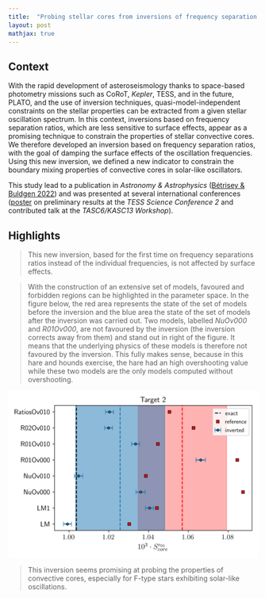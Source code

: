 ```yaml
---
title:  "Probing stellar cores from inversions of frequency separation ratios"
layout: post
mathjax: true
---
```


<!-- excerpt-end -->

## Context

With the rapid development of asteroseismology thanks to space-based photometry missions such as CoRoT, *Kepler*, TESS, and in the future, PLATO, and the use of inversion techniques, quasi-model-independent constraints on the stellar properties can be extracted from a given stellar oscillation spectrum. In this context, inversions based on frequency separation ratios, which are less sensitive to surface effects, appear as a promising technique to constrain the properties of stellar convective cores. We therefore developed an inversion based on frequency separation ratios, with the goal of damping the surface effects of the oscillation frequencies. Using this new inversion, we defined a new indicator to constrain the boundary mixing properties of convective cores in solar-like oscillators.

This study lead to a publication in *Astronomy & Astrophysics* ([Bétrisey & Buldgen 2022](https://ui.adsabs.harvard.edu/abs/2022A%26A...663A..92B/abstract)) and was presented at several international conferences ([poster](https://zenodo.org/record/5075976#.ZHcbIuxBz6A) on preliminary results at the *TESS Science Conference 2* and contributed talk at the *TASC6/KASC13 Workshop*).



## Highlights

> This new inversion, based for the first time on frequency separations ratios instead of the individual frequencies, is not affected by surface effects.

 
> With the construction of an extensive set of models, favoured and forbidden regions can be highlighted in the parameter space. In the figure below, the red area represents the state of the set of models before the inversion and the blue area the state of the set of models after the inversion was carried out. Two models, labelled *NuOv000* and *R01Ov000*, are not favoured by the inversion (the inversion corrects away from them) and stand out in right of the figure. It means that the underlying physics of these models is therefore not favoured by the inversion. This fully makes sense, because in this hare and hounds exercise, the hare had an high overshooting value while these two models are the only models computed without overshooting.

![Fig1](/assets/images/Target2_InvS_areas.png)


> This inversion seems promising at probing the properties of convective cores, especially for F-type stars exhibiting solar-like oscillations.


